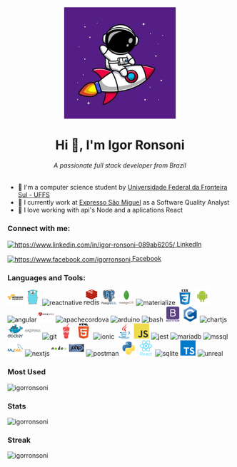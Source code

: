 <div align="center">
  
  <img alt="Astronaut" title="Astronaut" width="250px" src="/src/imgs/astronaut.png"/>

</div>
<h1 align="center">Hi 👋, I'm Igor Ronsoni</h1>
<h6 align="center">A passionate full stack developer from Brazil</h6>

- 🤖 I'm a computer science student by [Universidade Federal da Fronteira Sul - UFFS](https://www.uffs.edu.br/)
- 🔭 I currently work at [Expresso São Miguel](https://www.expressosaomiguel.com.br/) as a Software Quality Analyst
- 🚀 I love working with api's Node and a aplications React

<h3 align="left">Connect with me:</h3>
<p align="left">
  <p><a href="https://www.linkedin.com/in/igor-ronsoni-089ab6205/" target="blank"><img align="center" src="https://raw.githubusercontent.com/rahuldkjain/github-profile-readme-generator/master/src/images/icons/Social/linked-in-alt.svg" alt="https://www.linkedin.com/in/igor-ronsoni-089ab6205/" title="LinkedIn" height="25" width="25" />  LinkedIn</a></p>
  <p><a href="https://www.facebook.com/igorronsoni" target="blank"><img align="center" src="https://raw.githubusercontent.com/rahuldkjain/github-profile-readme-generator/master/src/images/icons/Social/facebook.svg" alt="https://www.facebook.com/igorronsoni" title="Facebook" height="25" width="25" /> Facebook</a></p>
</p>

<h3 align="left">Languages and Tools:</h3>
<p align="left">
  <img src="https://raw.githubusercontent.com/devicons/devicon/master/icons/amazonwebservices/amazonwebservices-original-wordmark.svg" alt="aws" title="aws" width="35" height="35"/>
  <img src="https://raw.githubusercontent.com/devicons/devicon/master/icons/go/go-original.svg" alt="go" title="go" width="35" height="35"/>
  <img src="https://reactnative.dev/img/header_logo.svg" alt="reactnative" title="reactnative" width="35" height="35"/>
  <img src="https://raw.githubusercontent.com/devicons/devicon/master/icons/redis/redis-original-wordmark.svg" alt="redis" title="redis" width="35" height="35"/>
  <img src="https://raw.githubusercontent.com/devicons/devicon/master/icons/postgresql/postgresql-original-wordmark.svg" alt="postgresql" title="postgresql" width="35" height="35"/>
  <img src="https://raw.githubusercontent.com/devicons/devicon/master/icons/mongodb/mongodb-original-wordmark.svg" alt="mongodb" title="momgodb" width="35" height="35"/>
  <img src="https://raw.githubusercontent.com/prplx/svg-logos/5585531d45d294869c4eaab4d7cf2e9c167710a9/svg/materialize.svg" alt="materialize" title="materialize" width="35" height="35"/>
  <img src="https://raw.githubusercontent.com/devicons/devicon/master/icons/css3/css3-original-wordmark.svg" alt="css3" title="css3" width="35" height="35"/>
  <img src="https://raw.githubusercontent.com/devicons/devicon/master/icons/android/android-original-wordmark.svg" title="android" alt="android" width="35" height="35"/>
  <img src="https://angular.io/assets/images/logos/angular/angular.svg" title="Angular" alt="angular" width="35" height="35"/>
  <img src="https://raw.githubusercontent.com/devicons/devicon/master/icons/angularjs/angularjs-original-wordmark.svg" title="angularjs" alt="angularjs" width="35" height="35"/>
  <img src="https://www.vectorlogo.zone/logos/apache_cordova/apache_cordova-icon.svg" title="apachecordova" alt="apachecordova" width="35" height="35"/>
  <img src="https://cdn.worldvectorlogo.com/logos/arduino-1.svg" title="arduino" alt="arduino" width="35" height="35"/>
  <img src="https://www.vectorlogo.zone/logos/gnu_bash/gnu_bash-icon.svg" title="bash" alt="bash" width="35" height="35"/>
  <img src="https://raw.githubusercontent.com/devicons/devicon/master/icons/bootstrap/bootstrap-plain-wordmark.svg" title="bootstrap" alt="bootstrap" width="35" height="35"/>
  <img src="https://raw.githubusercontent.com/devicons/devicon/master/icons/c/c-original.svg" title="c" alt="c" width="35" height="35"/>
  <img src="https://www.chartjs.org/media/logo-title.svg" title="chartjs" alt="chartjs" width="35" height="35"/>
  <img src="https://raw.githubusercontent.com/devicons/devicon/master/icons/docker/docker-original-wordmark.svg" title="docker" alt="docker" width="35" height="35"/>
  <img src="https://raw.githubusercontent.com/devicons/devicon/master/icons/express/express-original-wordmark.svg" title="express" alt="express" width="35" height="35"/>
  <img src="https://www.vectorlogo.zone/logos/git-scm/git-scm-icon.svg" title="git" alt="git" width="35" height="35"/>
  <img src="https://raw.githubusercontent.com/devicons/devicon/master/icons/gulp/gulp-plain.svg" title="gulp" alt="gulp" width="35" height="35"/>
  <img src="https://raw.githubusercontent.com/devicons/devicon/master/icons/html5/html5-original-wordmark.svg" title="html5" alt="html5" width="35" height="35"/>
  <img src="https://upload.wikimedia.org/wikipedia/commons/d/d1/Ionic_Logo.svg" title="ionic" alt="ionic" width="35" height="35"/>
  <img src="https://raw.githubusercontent.com/devicons/devicon/master/icons/java/java-original.svg" title="java" alt="java" width="35" height="35"/>
  <img src="https://raw.githubusercontent.com/devicons/devicon/master/icons/javascript/javascript-original.svg" title="javascript" alt="javascript" width="35" height="35"/>
  <img src="https://www.vectorlogo.zone/logos/jestjsio/jestjsio-icon.svg" title="jest" alt="jest" width="35" height="35"/>
  <img src="https://www.vectorlogo.zone/logos/mariadb/mariadb-icon.svg" title="mariadb" alt="mariadb" width="35" height="35"/>
  <img src="https://www.svgrepo.com/show/303229/microsoft-sql-server-logo.svg" title="mssql" alt="mssql" width="35" height="35"/>
  <img src="https://raw.githubusercontent.com/devicons/devicon/master/icons/mysql/mysql-original-wordmark.svg" title="mysql" alt="mysql" width="35" height="35"/>
  <img src="https://cdn.worldvectorlogo.com/logos/nextjs-3.svg" title="nextjs" alt="nextjs" width="35" height="35"/>
  <img src="https://raw.githubusercontent.com/devicons/devicon/master/icons/nodejs/nodejs-original-wordmark.svg" title="nodejs" alt="nodejs" width="35" height="35"/>
  <img src="https://raw.githubusercontent.com/devicons/devicon/master/icons/php/php-original.svg" title="php" alt="php" width="35" height="35"/>
  <img src="https://www.vectorlogo.zone/logos/getpostman/getpostman-icon.svg" title="postman" alt="postman" width="35" height="35"/>
  <img src="https://raw.githubusercontent.com/devicons/devicon/master/icons/python/python-original.svg" title="python" alt="python" width="35" height="35"/>
  <img src="https://raw.githubusercontent.com/devicons/devicon/master/icons/react/react-original-wordmark.svg" title="react" alt="react" width="35" height="35"/>
  <img src="https://www.vectorlogo.zone/logos/sqlite/sqlite-icon.svg" title="sqlite" alt="sqlite" width="35" height="35"/>
  <img src="https://raw.githubusercontent.com/devicons/devicon/master/icons/typescript/typescript-original.svg" title="typescript" alt="typescript" width="35" height="35"/>
  <img src="https://raw.githubusercontent.com/kenangundogan/fontisto/036b7eca71aab1bef8e6a0518f7329f13ed62f6b/icons/svg/brand/unreal-engine.svg" title="unreal" alt="unreal" width="35" height="35"/>
</p>

<h3 align="left">Most Used</h3>
<p>
  <img src="https://github-readme-stats.vercel.app/api/top-langs?username=igorronsoni&show_icons=true&locale=en&layout=compact" alt="igorronsoni" />
</p>

<h3 align="left">Stats</h3>
<p>  
  <img src="https://github-readme-stats.vercel.app/api?username=igorronsoni&show_icons=true&locale=en" alt="igorronsoni" />
</p>

<h3 align="left">Streak</h3>
<p>  
  <img src="https://github-readme-streak-stats.herokuapp.com/?user=igorronsoni&" alt="igorronsoni" />
</p>